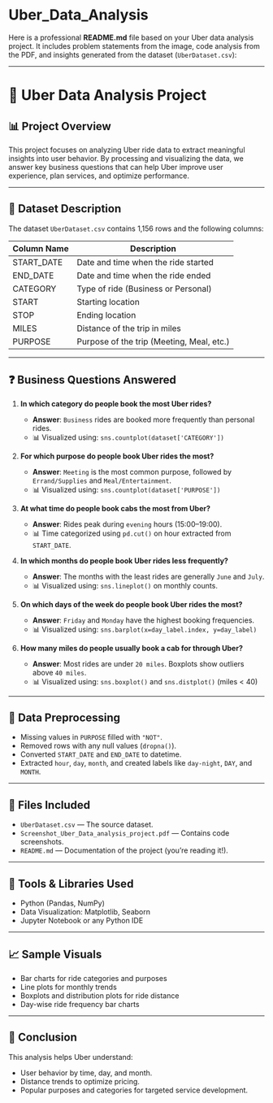 # Uber_Data_Analysis
Here is a professional **README.md** file based on your Uber data analysis project. It includes problem statements from the image, code analysis from the PDF, and insights generated from the dataset (`UberDataset.csv`):

---

# 🚗 Uber Data Analysis Project

## 📊 Project Overview

This project focuses on analyzing Uber ride data to extract meaningful insights into user behavior. By processing and visualizing the data, we answer key business questions that can help Uber improve user experience, plan services, and optimize performance.

---

## 📝 Dataset Description

The dataset `UberDataset.csv` contains 1,156 rows and the following columns:

| Column Name | Description                               |
| ----------- | ----------------------------------------- |
| START\_DATE | Date and time when the ride started       |
| END\_DATE   | Date and time when the ride ended         |
| CATEGORY    | Type of ride (Business or Personal)       |
| START       | Starting location                         |
| STOP        | Ending location                           |
| MILES       | Distance of the trip in miles             |
| PURPOSE     | Purpose of the trip (Meeting, Meal, etc.) |

---

## ❓ Business Questions Answered

1. **In which category do people book the most Uber rides?**

   * **Answer**: `Business` rides are booked more frequently than personal rides.
   * 📊 Visualized using: `sns.countplot(dataset['CATEGORY'])`

2. **For which purpose do people book Uber rides the most?**

   * **Answer**: `Meeting` is the most common purpose, followed by `Errand/Supplies` and `Meal/Entertainment`.
   * 📊 Visualized using: `sns.countplot(dataset['PURPOSE'])`

3. **At what time do people book cabs the most from Uber?**

   * **Answer**: Rides peak during `evening` hours (15:00–19:00).
   * 📊 Time categorized using `pd.cut()` on hour extracted from `START_DATE`.

4. **In which months do people book Uber rides less frequently?**

   * **Answer**: The months with the least rides are generally `June` and `July`.
   * 📊 Visualized using: `sns.lineplot()` on monthly counts.

5. **On which days of the week do people book Uber rides the most?**

   * **Answer**: `Friday` and `Monday` have the highest booking frequencies.
   * 📊 Visualized using: `sns.barplot(x=day_label.index, y=day_label)`

6. **How many miles do people usually book a cab for through Uber?**

   * **Answer**: Most rides are under `20 miles`. Boxplots show outliers above `40 miles`.
   * 📊 Visualized using: `sns.boxplot()` and `sns.distplot()` (miles < 40)

---

## 🧹 Data Preprocessing

* Missing values in `PURPOSE` filled with `"NOT"`.
* Removed rows with any null values (`dropna()`).
* Converted `START_DATE` and `END_DATE` to datetime.
* Extracted `hour`, `day`, `month`, and created labels like `day-night`, `DAY`, and `MONTH`.

---

## 📁 Files Included

* `UberDataset.csv` — The source dataset.
* `Screenshot_Uber_Data_analysis_project.pdf` — Contains code screenshots.
* `README.md` — Documentation of the project (you’re reading it!).

---

## 🔧 Tools & Libraries Used

* Python (Pandas, NumPy)
* Data Visualization: Matplotlib, Seaborn
* Jupyter Notebook or any Python IDE

---

## 📈 Sample Visuals

* Bar charts for ride categories and purposes
* Line plots for monthly trends
* Boxplots and distribution plots for ride distance
* Day-wise ride frequency bar charts

---

## 📌 Conclusion

This analysis helps Uber understand:

* User behavior by time, day, and month.
* Distance trends to optimize pricing.
* Popular purposes and categories for targeted service development.


